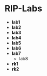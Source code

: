 # RIP-Labs
+ **lab1**
+ **lab2**
+ **lab3**
+ **lab4**
+ **lab5**
+ **lab6**
+ **lab7**
  + lab8
+ **rk1**
+ **rk2**
